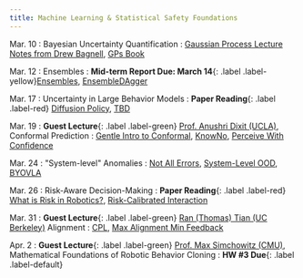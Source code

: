 ```yaml
---
title: Machine Learning & Statistical Safety Foundations
---
```


Mar. 10
: Bayesian Uncertainty Quantification
  : [Gaussian Process Lecture Notes from Drew Bagnell](https://www.cs.cmu.edu/~16831-f12/notes/F12/16831_lecture20_venkatrn.pdf), [GPs Book](https://gaussianprocess.org/gpml/chapters/RW.pdf) 
  <!-- **HW #3 Out**{: .label .label-default} -->

Mar. 12
: Ensembles 
  : **Mid-term Report Due: March 14**{: .label .label-yellow}[Ensembles](https://arxiv.org/abs/1612.01474), [EnsembleDAgger](https://arxiv.org/abs/1807.08364)   


Mar. 17
: Uncertainty in Large Behavior Models
  : **Paper Reading**{: .label .label-red} [Diffusion Policy](https://arxiv.org/pdf/2303.04137), [TBD](https://) 

Mar. 19
: **Guest Lecture**{: .label .label-green} [Prof. Anushri Dixit (UCLA)](https://www.anushridixit.com/), Conformal Prediction
  : [Gentle Intro to Conformal](https://arxiv.org/abs/2107.07511), [KnowNo](https://arxiv.org/abs/2307.01928), [Perceive With Confidence](https://arxiv.org/abs/2403.08185)

Mar. 24
: "System-level" Anomalies
  : [Not All Errors](https://arxiv.org/abs/2403.04745), [System-Level OOD](https://arxiv.org/abs/2212.14020), [BYOVLA](https://arxiv.org/abs/2410.01971)

Mar. 26 
: Risk-Aware Decision-Making 
  : **Paper Reading**{: .label .label-red} [What is Risk in Robotics?](https://arxiv.org/abs/1710.11040), [Risk-Calibrated Interaction](https://arxiv.org/abs/2403.15959)


Mar. 31
: **Guest Lecture**{: .label .label-green} [Ran (Thomas) Tian (UC Berkeley)](https://thomasrantian.github.io/) Alignment
  : [CPL](https://arxiv.org/pdf/2310.13639), [Max Alignment Min Feedback](https://arxiv.org/abs/2412.04835)

Apr. 2
: **Guest Lecture**{: .label .label-green} [Prof. Max Simchowitz (CMU)](https://msimchowitz.github.io/), Mathematical Foundations of Robotic Behavior Cloning
  : **HW #3 Due**{: .label .label-default}

